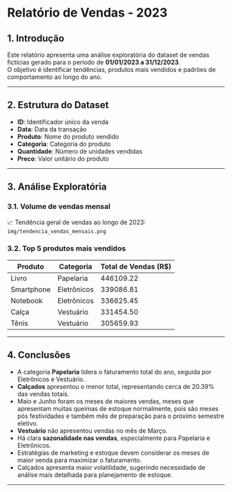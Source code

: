 # Relatório de Vendas - 2023

## 1. Introdução
Este relatório apresenta uma análise exploratória do dataset de vendas fictícias gerado para o período de **01/01/2023 a 31/12/2023**.  
O objetivo é identificar tendências, produtos mais vendidos e padrões de comportamento ao longo do ano.

---

## 2. Estrutura do Dataset
- **ID**: Identificador único da venda  
- **Data**: Data da transação  
- **Produto**: Nome do produto vendido  
- **Categoria**: Categoria do produto  
- **Quantidade**: Número de unidades vendidas  
- **Preco**: Valor unitário do produto

---

## 3. Análise Exploratória

### 3.1. Volume de vendas mensal
📈 Tendência geral de vendas ao longo de 2023:  
`img/tendencia_vendas_mensais.png`

### 3.2. Top 5 produtos mais vendidos
| Produto      | Categoria    | Total de Vendas (R$) |
|--------------|--------------|----------------------|
| Livro        | Papelaria    | 446109.22            |
| Smartphone   | Eletrônicos  | 339086.81            |
| Notebook     | Eletrônicos  | 336625.45            |
| Calça        | Vestuário    | 331454.50            |
| Tênis        | Vestuário    | 305659.93            |

---

## 4. Conclusões

- A categoria **Papelaria** lidera o faturamento total do ano, seguida por Eletrônicos e Vestuário.   
- **Calçados** apresentou o menor total, representando cerca de 20.39% das vendas totais.
- Maio e Junho foram os meses de maiores vendas, meses que apresentam muitas queimas de estoque normalmente, pois são meses pós festividades e também mês de preparação para o próximo semestre eletivo.
- **Vestuário** não apresentou vendas no mês de Março.
- Há clara **sazonalidade nas vendas**, especialmente para Papelaria e Eletrônicos.  
- Estratégias de marketing e estoque devem considerar os meses de maior venda para maximizar o faturamento.  
- Calçados apresenta maior volatilidade, sugerindo necessidade de análise mais detalhada para planejamento de estoque.

---  
